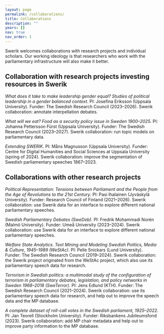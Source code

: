 ```yaml
---
layout: page
permalink: /collaborations/
title: Collaborations
description: ""
years: []
nav: true
nav_order: 1
---
```


Swerik welcomes collaborations with research projects and individual scholars. Our working ideology is that researchers who work with the parliamentary infrastructure will also make it better.

## Collaboration with research projects investing resources in Swerik

_What does it take to make leadership gender equal? Studies of political leadership in a gender balanced context_. PI: Josefina Eriksson (Uppsala University). Funder: The Swedish Research Council (2023–2026). Swerik collaboration: annotate interpellation debates.

_What will we eat? Food as a security policy issue in Sweden 1900–2025._ PI: Johanna Pettersson Fürst (Uppsala University). Funder: The Swedish Research Council (2023–2027). Swerik collaboration: run topic models on parliamentary data.

_Extending SWERIK_. PI: Måns Magnusson (Uppsala University). Funder: Centre for Digital Humanities and Social Sciences at Uppsala University (spring of 2024). Swerik collaboration: improve the segmentation of Swedish parliamentary speeches 1867–2023.

## Collaborations with other research projects

_Political Representation: Tensions between Parliament and the People from the Age of Revolutions to the 21st Century_. PI: Pasi Ihalainen (Jyväskylä University). Funder: Research Council of Finland (2021–2026). Swerik collaboration: use Swerik data for an interface to explore different national parliamentary speeches.

_Swedish Parliamentary Debates (SweDeb)_. PI: Fredrik Mohammadi Norén (Malmö University). Funder: Umeå University (2023–2024). Swerik collaboration: use Swerik data for an interface to explore different national parliamentary speeches.

_Welfare State Analytics. Text Mining and Modeling Swedish Politics, Media & Culture, 1945–1989 (WeStAc)_. PI: Pelle Snickars (Lund University). Funder: The Swedish Research Council (2019–2024). Swerik collaboration: the Swerik project originated from the WeStAc project, which also use its parliamentary speech data for research.

_Terrorism in Swedish politics: a multimodal study of the configuration of terrorism in parliamentary debates, legislation, and policy networks in Sweden 1968–2018 (SweTerror)_. PI: Jens Edlund (KTH). Funder: The Swedish Research Council (2021–2024). Swerik collaboration: use its parliamentary speech data for research, and help out to improve the speech data and the MP database.

_A complete dataset of roll-call votes in the Swedish parliament, 1925–2022_. PI: Jan Teorell (Stockholm University). Funder: Riksbankens Jubileumsfond (2023). Swerik collaboration: add MP chair metadata and help out to improve party information to the MP database.